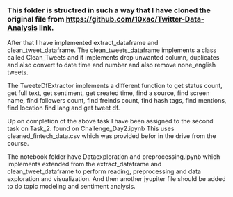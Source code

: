 ### This folder is structred in such a way that I have cloned the original file from https://github.com/10xac/Twitter-Data-Analysis link.
After that I have implemented extract_dataframe and clean_tweet_dataframe. 
The clean_tweets_dataframe implements a class called Clean_Tweets and it implements drop unwanted column, duplicates and also convert to date time and number and also remove none_english tweets.

The TweeteDfExtractor implements a different function to get status count, get full text, get sentiment, get created time, find a source, find screen name, find followers count, find freinds count, find hash tags, find mentions, find location find lang and get tweet df.

 Up on completion of the above task I have been assigned to the second task on Task_2. found on Challenge_Day2.ipynb
 This uses cleaned_fintech_data.csv which was provided befor in the drive from the course.

 The notebook folder have Dataexploration and preprocessing.ipynb which implements extended from the extract_dataframe and clean_tweet_dataframe to perform reading, preprocessing and data exploration and visualization. And then another jyupiter file should be added to do topic modeling and sentiment analysis. 




